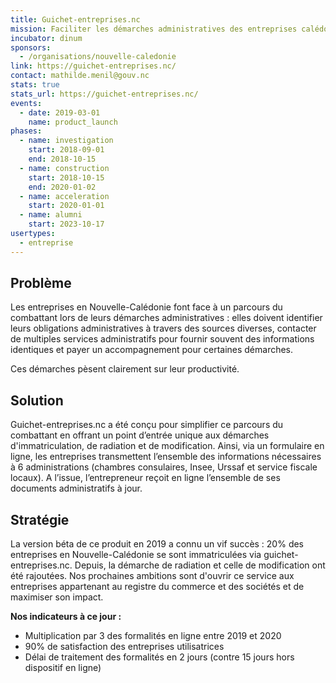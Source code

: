 ```yaml
---
title: Guichet-entreprises.nc
mission: Faciliter les démarches administratives des entreprises calédoniennes
incubator: dinum
sponsors:
  - /organisations/nouvelle-caledonie
link: https://guichet-entreprises.nc/
contact: mathilde.menil@gouv.nc
stats: true
stats_url: https://guichet-entreprises.nc/
events:
  - date: 2019-03-01
    name: product_launch
phases:
  - name: investigation
    start: 2018-09-01
    end: 2018-10-15
  - name: construction
    start: 2018-10-15
    end: 2020-01-02
  - name: acceleration
    start: 2020-01-01
  - name: alumni
    start: 2023-10-17
usertypes:
  - entreprise
---
```

## Problème

Les entreprises en Nouvelle-Calédonie font face à un parcours du combattant lors de leurs démarches administratives : elles doivent identifier leurs obligations administratives à travers des sources diverses, contacter de multiples services administratifs pour fournir souvent des informations identiques et payer un accompagnement pour certaines démarches.

Ces démarches pèsent clairement sur leur productivité.

## Solution

Guichet-entreprises.nc a été conçu pour simplifier ce parcours du combattant en offrant un point d’entrée unique aux démarches d'immatriculation, de radiation et de modification. Ainsi, via un formulaire en ligne, les entreprises transmettent l’ensemble des informations nécessaires à 6 administrations (chambres consulaires, Insee, Urssaf et service fiscale locaux). A l’issue, l’entrepreneur reçoit en ligne l’ensemble de ses documents administratifs à jour.

## Stratégie

La version béta de ce produit en 2019 a connu un vif succès : 20% des entreprises en Nouvelle-Calédonie se sont immatriculées via guichet-entreprises.nc. Depuis, la démarche de radiation et celle de modification ont été rajoutées. Nos prochaines ambitions sont d'ouvrir ce service aux entreprises appartenant au registre du commerce et des sociétés et de maximiser son impact.

**Nos indicateurs à ce jour :**

- Multiplication par 3 des formalités en ligne entre 2019 et 2020
- 90% de satisfaction des entreprises utilisatrices
- Délai de traitement des formalités en 2 jours (contre 15 jours hors dispositif en ligne)
